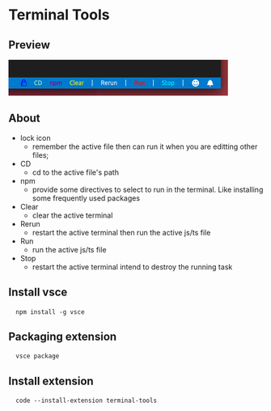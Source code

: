 # Terminal Tools
## Preview
![tools Preview](images/terminal-tools.png)
## About
- lock icon
	+ remember the active file then can run it when you are editting other files;
- CD
	+ cd to the active file's path
- npm
	+ provide some directives to select to run in the terminal. Like installing some frequently used packages
- Clear
	+ clear the active terminal
- Rerun
	+ restart the active terminal then run the active js/ts file
- Run
	+ run the active js/ts file
- Stop
	+ restart the active terminal intend to destroy the running task

## Install vsce
      npm install -g vsce
## Packaging extension
      vsce package
## Install extension
      code --install-extension terminal-tools